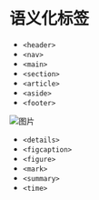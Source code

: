 # 语义化标签

- `<header>`
- `<nav>`
- `<main>`
- `<section>`
- `<article>`
- `<aside>`
- `<footer>`

![图片](https://s2.loli.net/2022/07/17/2xbXGh16UdJtA8p.jpg)

- `<details>`
- `<figcaption>`
- `<figure>`
- `<mark>`
- `<summary>`
- `<time>`
